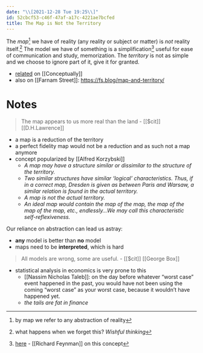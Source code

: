 ```yaml
---
date: "\\[2021-12-28 Tue 19:25\\]"
id: 52cbcf53-c46f-47af-a17c-4221ae7bcfed
title: The Map is Not the Territory
---
```


The *map*[^1] we have of reality (any reality or subject or matter) is *not* reality itself.[^2] The model we have of something is a simplification[^3] useful for ease of communication and study, memorization. The *territory* is not as simple and we choose to ignore part of it, give it for granted.

- [related](https://conceptually.org/concepts/the-map-is-not-the-territory) on [[Conceptually]]
- also on [[Farnam Street]]: <https://fs.blog/map-and-territory/>

# Notes

> The map appears to us more real than the land - [[$cit]] [[D.H.Lawrence]]

- a map is a reduction of the territory
- a perfect fidelity map would not be a reduction and as such not a map anymore
- concept popularized by [[Alfred Korzybski]]
  - *A map may have a structure similar or dissimilar to the structure of the territory.*
  - *Two similar structures have similar ‘logical’ characteristics. Thus, if in a correct map, Dresden is given as between Paris and Warsaw, a similar relation is found in the actual territory.*
  - *A map is not the actual territory.*
  - *An ideal map would contain the map of the map, the map of the map of the map, etc., endlessly…We may call this characteristic self-reflexiveness.*

Our reliance on abstraction can lead us astray:

- **any** model is better than **no** model
- maps need to be **interpreted**, which is hard

> All models are wrong, some are useful. - [[$cit]] [[George Box]]

- statistical analysis in economics is very prone to this
  - [[Nassim Nicholas Taleb]]: on the day before whatever “worst case” event happened in the past, you would have not been using the coming “worst case” as your worst case, because it wouldn’t have happened yet.
  - *the tails are fat in finance*

[^1]: by map we refer to any abstraction of reality

[^2]: what happens when we forget this? *Wishful thinking*

[^3]: [here](https://www.youtube.com/watch?v=Q1lL-hXO27Q) - [[Richard Feynman]] on this concept
